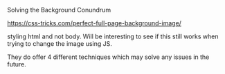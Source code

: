 Solving the Background Conundrum

https://css-tricks.com/perfect-full-page-background-image/

styling html and not body. Will be interesting to see if this still works when trying to change the image using JS.

They do offer 4 different techniques which may solve any issues in the future.
